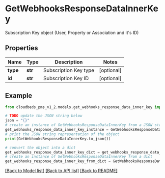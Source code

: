 # GetWebhooksResponseDataInnerKey

Subscription Key object (User, Property or Association and it's ID)

## Properties

Name | Type | Description | Notes
------------ | ------------- | ------------- | -------------
**type** | **str** | Subscription Key type | [optional] 
**id** | **str** | Subscription Key ID | [optional] 

## Example

```python
from cloudbeds_pms_v1_2.models.get_webhooks_response_data_inner_key import GetWebhooksResponseDataInnerKey

# TODO update the JSON string below
json = "{}"
# create an instance of GetWebhooksResponseDataInnerKey from a JSON string
get_webhooks_response_data_inner_key_instance = GetWebhooksResponseDataInnerKey.from_json(json)
# print the JSON string representation of the object
print(GetWebhooksResponseDataInnerKey.to_json())

# convert the object into a dict
get_webhooks_response_data_inner_key_dict = get_webhooks_response_data_inner_key_instance.to_dict()
# create an instance of GetWebhooksResponseDataInnerKey from a dict
get_webhooks_response_data_inner_key_from_dict = GetWebhooksResponseDataInnerKey.from_dict(get_webhooks_response_data_inner_key_dict)
```
[[Back to Model list]](../README.md#documentation-for-models) [[Back to API list]](../README.md#documentation-for-api-endpoints) [[Back to README]](../README.md)


